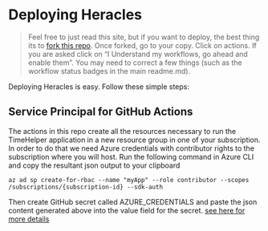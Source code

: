 # Deploying Heracles

> Feel free to just read this site, but if you want to deploy, the best thing its to [fork this repo](https://docs.github.com/en/free-pro-team@latest/github/getting-started-with-github/fork-a-repo). Once forked, go to your copy.  Click on actions.  If you are asked click on “I Understand my workflows, go ahead and enable them”. You may need to correct a few things (such as the workflow status badges in the main readme.md). 

Deploying Heracles is easy.  Follow these simple steps:

## Service Principal for GitHub Actions
The actions in this repo create all the resources necessary to run the TimeHelper application in a new resource group in one of your subscription.  In order to do that we need Azure credentials with contributor rights to the subscription where you will host. Run the following command in Azure CLI and copy the resultant json output to your clipboard

`az ad sp create-for-rbac --name "myApp" --role contributor --scopes /subscriptions/{subscription-id} --sdk-auth`

Then create GitHub secret called AZURE_CREDENTIALS and paste the json content generated above into the value field for the secret. [see here for more details](https://github.com/Azure/login#configure-deployment-credentials)

## 

